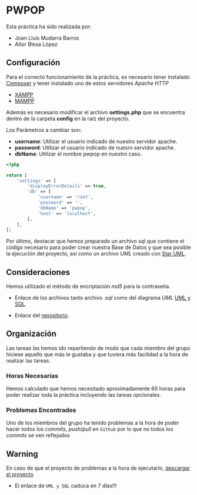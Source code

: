 # PWPOP

Esta práctica ha sido realizada por:
* Joan Lluís Mudarra Barros
* Aitor Blesa López

## Configuración

Para el correcto funcionamiento de la práctica, es necesario tener instalado [Composer](https://getcomposer.org/doc/00-intro.md#using-composer) y tener instalado  uno de estos servidores *Apache HTTP* 
- [XAMPP](https://www.apachefriends.org/es/download.html)
- [MAMPP](https://www.mamp.info/en/downloads/)

Además es necesario modificar el archivo **settings.php** que se encuentra dentro de la carpeta **config** en la raíz del proyecto.

Los Parámetros a cambiar son:
* **username**: Utilizar el usuario indicado de nuestro servidor apache.
* **password**: Utilizar el usuario indicado de nuesro servidor apache.
* **dbName**: Utilizar el nombre pwpop en nuestro caso.


```php
<?php

return [
    'settings' => [
        'displayErrorDetails' => true,
        'db' => [ 
            'username' => 'root',
            'password' => '',
            'dbName' => 'pwpop',
            'host' => 'localhost',
        ],
    ],
];


```
Por último, destacar que hemos preparado un archivo sql que contiene el código necesario para poder crear nuestra Base de Datos y que sea posible la ejecución del proyecto, así como un archivo *UML* creado con [Star UML](http://staruml.io/download).
 
## Consideraciones
Hemos utilizado el método de encriptación *md5* para la contraseña.
* Enlace de los archivos tanto archivo *.sql* como del diagrama *UML* [UML y SQL](https://wetransfer.com/downloads/ce30609e4040fb1decb9510c2c6dca3e20190518204103/4dae8797b9c6ee768098083ce9975f7c20190518204103/bbe062).

* Enlace del [repositorio](https://github.com/jlmudarra/PW_PWPOP_GROUP_14).
## Organización

 Las tareas las hemos ido repartiendo de modo que cada miembro del grupo hiciese aquello que más le gustaba y que tuviera más facilidad a la hora de realizar las tareas.

### Horas Necesarias 
Hemos calculado que hemos necesitado aproximadamente 60 horas para poder realizar toda la práctica incluyendo las tareas opcionales.

### Problemas Encontrados
Uno de los miembros del grupo ha tenido problemas a la hora de poder hacer todos los *commits*, *push*/*pull* en `Github` por lo que no todos los *commits* se ven reflejados

## Warning
En caso de que el proyecto de problemas a la hora de ejecutarlo, [descargar el proyecto](https://wetransfer.com/downloads/ce30609e4040fb1decb9510c2c6dca3e20190518204103/4dae8797b9c6ee768098083ce9975f7c20190518204103/bbe062)

* El enlace de `UML y SQL` caduca en 7 días!!!
